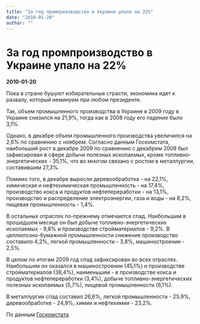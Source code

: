 ```yaml
---
title: "За год промпроизводство в Украине упало на 22%"
date: "2010-01-20"
author: ""
---
```


# За год промпроизводство в Украине упало на 22%

**2010-01-20** 

Пока в стране бушуют избирательные страсти, экономика идет к развалу, который неминуем при любом президенте.

Так, объем промышленного производства в Украине в 2009 году в Украине снизился на 21,9%, тогда как в 2008 году его падение было 3,1%.

Однако, в декабре объем промышленного производства увеличился на 2,6% по сравнению с ноябрем. Согласно данным Госкомстата, наибольший рост в декабре 2009 по сравнению с декабрем 2008 был зафиксирован в сфере добычи полезных ископаемых, кроме топливно-энергетических - 35,1%, что во многом связано с ростом в металлургии, составившим 27,3%.

Помимо того, в декабре выросли деревообработка - на 22,1%, химическая и нефтехимическая промышленность - на 17,4%, производство кокса и продуктов нефтепереработки - на 13,1%, производство и распределение электроэнергии, газа и воды - на 8,2%, пищевая промышленность - 1,4%.

В остальных отраслях по-прежнему отмечается спад. Наибольшим в прошедшем месяце он был добыче топливно-энергетических ископаемых - 9,8% и производстве стройматериалов - 9,2%. В целлюлозно-бумажной промышленности снижение производство составило 4,2%, легкой промышленности - 3,8%, машиностроении - 2,5%.

В целом по итогам 2009 год спад зафиксирован во всех отраслях. Наибольшим он оказался в машиностроении (45,1%) и производстве стройматериалов (38,4%), наименьшим - в производстве кокса и продуктов нефтепереработки (3,4%), добыче топливно-энергетических полезных ископаемых (5,7%), пищевой промышленности (6,1%).

В металлургии спад составил 26,6%, легкой промышленности - 25.9%, деревообработке - 24,9%, химии и нефтехимии - 23,2%.

По данным [Госкомстата](http://www.ukrstat.gov.ua/)